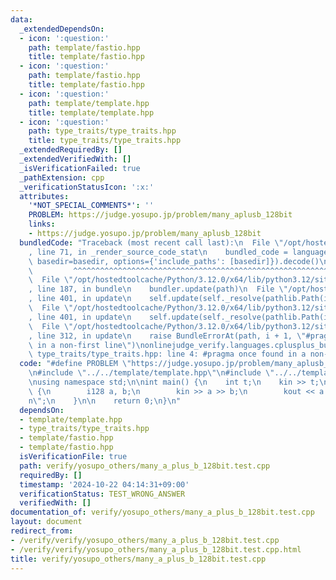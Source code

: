 ```yaml
---
data:
  _extendedDependsOn:
  - icon: ':question:'
    path: template/fastio.hpp
    title: template/fastio.hpp
  - icon: ':question:'
    path: template/fastio.hpp
    title: template/fastio.hpp
  - icon: ':question:'
    path: template/template.hpp
    title: template/template.hpp
  - icon: ':question:'
    path: type_traits/type_traits.hpp
    title: type_traits/type_traits.hpp
  _extendedRequiredBy: []
  _extendedVerifiedWith: []
  _isVerificationFailed: true
  _pathExtension: cpp
  _verificationStatusIcon: ':x:'
  attributes:
    '*NOT_SPECIAL_COMMENTS*': ''
    PROBLEM: https://judge.yosupo.jp/problem/many_aplusb_128bit
    links:
    - https://judge.yosupo.jp/problem/many_aplusb_128bit
  bundledCode: "Traceback (most recent call last):\n  File \"/opt/hostedtoolcache/Python/3.12.0/x64/lib/python3.12/site-packages/onlinejudge_verify/documentation/build.py\"\
    , line 71, in _render_source_code_stat\n    bundled_code = language.bundle(stat.path,\
    \ basedir=basedir, options={'include_paths': [basedir]}).decode()\n          \
    \         ^^^^^^^^^^^^^^^^^^^^^^^^^^^^^^^^^^^^^^^^^^^^^^^^^^^^^^^^^^^^^^^^^^^^^^^^^^^^^^^^^\n\
    \  File \"/opt/hostedtoolcache/Python/3.12.0/x64/lib/python3.12/site-packages/onlinejudge_verify/languages/cplusplus.py\"\
    , line 187, in bundle\n    bundler.update(path)\n  File \"/opt/hostedtoolcache/Python/3.12.0/x64/lib/python3.12/site-packages/onlinejudge_verify/languages/cplusplus_bundle.py\"\
    , line 401, in update\n    self.update(self._resolve(pathlib.Path(included), included_from=path))\n\
    \  File \"/opt/hostedtoolcache/Python/3.12.0/x64/lib/python3.12/site-packages/onlinejudge_verify/languages/cplusplus_bundle.py\"\
    , line 401, in update\n    self.update(self._resolve(pathlib.Path(included), included_from=path))\n\
    \  File \"/opt/hostedtoolcache/Python/3.12.0/x64/lib/python3.12/site-packages/onlinejudge_verify/languages/cplusplus_bundle.py\"\
    , line 312, in update\n    raise BundleErrorAt(path, i + 1, \"#pragma once found\
    \ in a non-first line\")\nonlinejudge_verify.languages.cplusplus_bundle.BundleErrorAt:\
    \ type_traits/type_traits.hpp: line 4: #pragma once found in a non-first line\n"
  code: "#define PROBLEM \"https://judge.yosupo.jp/problem/many_aplusb_128bit\" \n\
    \n#include \"../../template/template.hpp\"\n#include \"../../template/fastio.hpp\"\
    \nusing namespace std;\n\nint main() {\n    int t;\n    kin >> t;\n    rep (t)\
    \ {\n        i128 a, b;\n        kin >> a >> b;\n        kout << a + b << \"\\\
    n\";\n    }\n\n    return 0;\n}\n"
  dependsOn:
  - template/template.hpp
  - type_traits/type_traits.hpp
  - template/fastio.hpp
  - template/fastio.hpp
  isVerificationFile: true
  path: verify/yosupo_others/many_a_plus_b_128bit.test.cpp
  requiredBy: []
  timestamp: '2024-10-22 04:14:31+09:00'
  verificationStatus: TEST_WRONG_ANSWER
  verifiedWith: []
documentation_of: verify/yosupo_others/many_a_plus_b_128bit.test.cpp
layout: document
redirect_from:
- /verify/verify/yosupo_others/many_a_plus_b_128bit.test.cpp
- /verify/verify/yosupo_others/many_a_plus_b_128bit.test.cpp.html
title: verify/yosupo_others/many_a_plus_b_128bit.test.cpp
---
```

